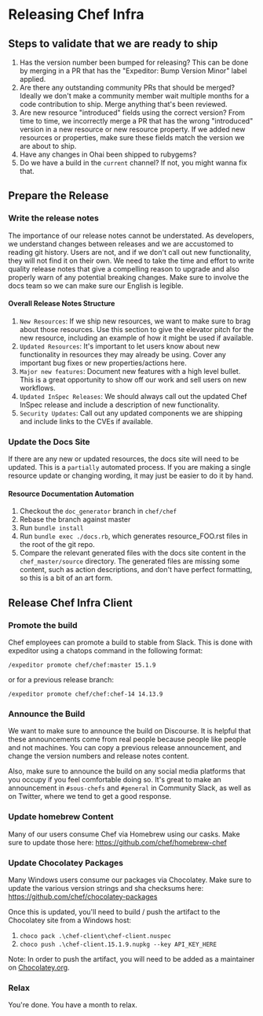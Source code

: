 # Releasing Chef Infra

## Steps to validate that we are ready to ship

  1. Has the version number been bumped for releasing? This can be done by merging in a PR that has the "Expeditor: Bump Version Minor" label applied.
  2. Are there any outstanding community PRs that should be merged? Ideally we don't make a community member wait multiple months for a code contribution to ship. Merge anything that's been reviewed.
  3. Are new resource "introduced" fields using the correct version? From time to time, we incorrectly merge a PR that has the wrong "introduced" version in a new resource or new resource property. If we added new resources or properties, make sure these fields match the version we are about to ship.
  4. Have any changes in Ohai been shipped to rubygems?
  5. Do we have a build in the `current` channel? If not, you might wanna fix that.

## Prepare the Release

### Write the release notes

The importance of our release notes cannot be understated. As developers, we understand changes between releases and we are accustomed to reading git history. Users are not, and if we don't call out new functionality, they will not find it on their own. We need to take the time and effort to write quality release notes that give a compelling reason to upgrade and also properly warn of any potential breaking changes. Make sure to involve the docs team so we can make sure our English is legible.

#### Overall Release Notes Structure

1. `New Resources`: If we ship new resources, we want to make sure to brag about those resources. Use this section to give the elevator pitch for the new resource, including an example of how it might be used if available.
2. `Updated Resources`: It's important to let users know about new functionality in resources they may already be using. Cover any important bug fixes or new properties/actions here.
3. `Major new features`: Document new features with a high level bullet. This is a great opportunity to show off our work and sell users on new workflows.
4. `Updated InSpec Releases`: We should always call out the updated Chef InSpec release and include a description of new functionality.
5. `Security Updates`: Call out any updated components we are shipping and include links to the CVEs if available.

### Update the Docs Site

If there are any new or updated resources, the docs site will need to be updated. This is a `partially` automated process. If you are making a single resource update or changing wording, it may just be easier to do it by hand.

#### Resource Documentation Automation

1. Checkout the `doc_generator` branch in `chef/chef`
2. Rebase the branch against master
3. Run `bundle install`
4. Run `bundle exec ./docs.rb`, which generates resource_FOO.rst files in the root of the git repo.
5. Compare the relevant generated files with the docs site content in the `chef_master/source` directory. The generated files are missing some content, such as action descriptions, and don't have perfect formatting, so this is a bit of an art form.

## Release Chef Infra Client

### Promote the build

Chef employees can promote a build to stable from Slack. This is done with expeditor using a chatops command in the following format:

`/expeditor promote chef/chef:master 15.1.9`

or for a previous release branch:

`/expeditor promote chef/chef:chef-14 14.13.9`

### Announce the Build

We want to make sure to announce the build on Discourse. It is helpful that these announcements come from real people because people like people and not machines. You can copy a previous release announcement, and change the version numbers and release notes content.

Also, make sure to announce the build on any social media platforms that you occupy if you feel comfortable doing so. It's great to make an announcement in `#sous-chefs` and `#general` in Community Slack, as well as on Twitter, where we tend to get a good response.

### Update homebrew Content

Many of our users consume Chef via Homebrew using our casks. Make sure to update those here: https://github.com/chef/homebrew-chef

### Update Chocolatey Packages

Many Windows users consume our packages via Chocolatey. Make sure to update the various version strings and sha checksums here: https://github.com/chef/chocolatey-packages

Once this is updated, you'll need to build / push the artifact to the Chocolatey site from a Windows host:
  1. `choco pack .\chef-client\chef-client.nuspec`
  2. `choco push .\chef-client.15.1.9.nupkg --key API_KEY_HERE`

Note: In order to push the artifact, you will need to be added as a maintainer on [Chocolatey.org](https://chocolatey.org/).

### Relax

You're done. You have a month to relax.
